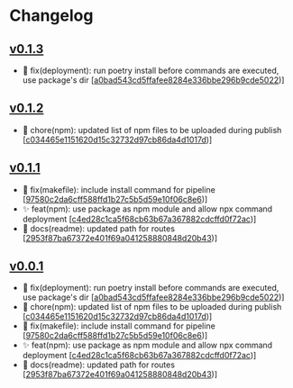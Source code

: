 # Changelog


## [v0.1.3](https://github.com/sladg/pdf-lambda/compare/v0.1.2...v0.1.3)

* 🐛 fix(deployment): run poetry install before commands are executed, use package's dir [[a0bad543cd5ffafee8284e336bbe296b9cde5022](https://github.com/sladg/pdf-lambda/commit/a0bad543cd5ffafee8284e336bbe296b9cde5022))]


## [v0.1.2](https://github.com/sladg/pdf-lambda/compare/v0.1.1...v0.1.2)

* 🧹 chore(npm): updated list of npm files to be uploaded during publish [[c034465e1151620d15c32732d97cb86da4d1017d](https://github.com/sladg/pdf-lambda/commit/c034465e1151620d15c32732d97cb86da4d1017d))]


## [v0.1.1](https://github.com/sladg/pdf-lambda/compare/v0.0.1...v0.1.1)

* 🐛 fix(makefile): include install command for pipeline [[97580c2da6cff588ffd1b27c5b5d59e10f06c8e6](https://github.com/sladg/pdf-lambda/commit/97580c2da6cff588ffd1b27c5b5d59e10f06c8e6))]
* ✨ feat(npm): use package as npm module and allow npx command deployment [[c4ed28c1ca5f68cb63b67a367882cdcffd0f72ac](https://github.com/sladg/pdf-lambda/commit/c4ed28c1ca5f68cb63b67a367882cdcffd0f72ac))]
* 📝 docs(readme): updated path for routes [[2953f87ba67372e401f69a041258880848d20b43](https://github.com/sladg/pdf-lambda/commit/2953f87ba67372e401f69a041258880848d20b43))]


## [v0.0.1](https://github.com/sladg/pdf-lambda/compare/v0.0.1)

* 🐛 fix(deployment): run poetry install before commands are executed, use package's dir [[a0bad543cd5ffafee8284e336bbe296b9cde5022](https://github.com/sladg/pdf-lambda/commit/a0bad543cd5ffafee8284e336bbe296b9cde5022))]
* 🧹 chore(npm): updated list of npm files to be uploaded during publish [[c034465e1151620d15c32732d97cb86da4d1017d](https://github.com/sladg/pdf-lambda/commit/c034465e1151620d15c32732d97cb86da4d1017d))]
* 🐛 fix(makefile): include install command for pipeline [[97580c2da6cff588ffd1b27c5b5d59e10f06c8e6](https://github.com/sladg/pdf-lambda/commit/97580c2da6cff588ffd1b27c5b5d59e10f06c8e6))]
* ✨ feat(npm): use package as npm module and allow npx command deployment [[c4ed28c1ca5f68cb63b67a367882cdcffd0f72ac](https://github.com/sladg/pdf-lambda/commit/c4ed28c1ca5f68cb63b67a367882cdcffd0f72ac))]
* 📝 docs(readme): updated path for routes [[2953f87ba67372e401f69a041258880848d20b43](https://github.com/sladg/pdf-lambda/commit/2953f87ba67372e401f69a041258880848d20b43))]